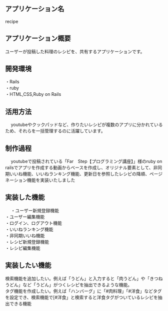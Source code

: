 ## アプリケーション名
  recipe

## アプリケーション概要
   ユーザーが投稿した料理のレシピを、共有するアプリケーションです。

## 開発環境
   ・Rails    
   ・ruby    
   ・HTML,CSS,Ruby on Rails

## 活用方法
　   youtubeやクックパッドなど、作りたいレシピが複数のアプリに分かれているため、それらを一括管理するのに活躍しています。

## 制作過程
　   youtubeで投稿されている「Far　Step【プログラミング講座】」様のruby on railsでアプリを作成する動画からベースを作成し、オリジナル要素として、非同期いいね機能、いいねランキング機能、更新日を参照したレシピの降順、ページネーション機能を実装いたしました

## 実装した機能
　 ・ユーザー新規登録機能         
  ・ユーザー編集機能        
  ・ログイン、ログアウト機能        
  ・いいねランキング機能        
  ・非同期いいね機能        
  ・レシピ新規登録機能        
  ・レシピ編集機能        

## 実装したい機能
  検索機能を追加したい。例えば「うどん」と入力すると「肉うどん」や「きつねうどん」など「うどん」がつくレシピを抽出できるような機能。    
  タグ機能を作成したい。例えば「ハンバーグ」に「#肉料理」「#洋食」などタグを設定でき、検索機能で[#洋食」と検索すると洋食タグがついているレシピを抽出できる機能


  
　


